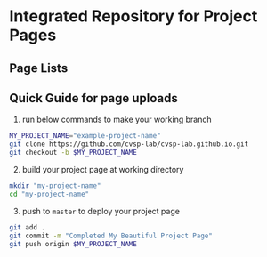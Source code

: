 # Integrated Repository for Project Pages
## Page Lists

## Quick Guide for page uploads
1. run below commands to make your working branch
```bash
MY_PROJECT_NAME="example-project-name"
git clone https://github.com/cvsp-lab/cvsp-lab.github.io.git
git checkout -b $MY_PROJECT_NAME
```
2. build your project page at working directory
```bash
mkdir "my-project-name"
cd "my-project-name"
```

3. push to `master` to deploy your project page
```bash
git add .
git commit -m "Completed My Beautiful Project Page"
git push origin $MY_PROJECT_NAME
```